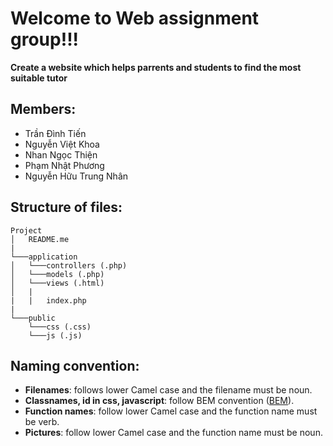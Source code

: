 # Welcome to Web assignment group!!!
**Create a website which helps parrents and students to find the most suitable tutor**
## Members:
- Trần Đình Tiến
- Nguyễn Việt Khoa
- Nhan Ngọc Thiện
- Phạm Nhật Phương
- Nguyễn Hữu Trung Nhân
## Structure of files:
```
Project
│   README.me 
|   
└───application
│   └───controllers (.php)
│   └───models (.php)
│   └───views (.html)
│   |
|	|	index.php
|
└───public
    └───css (.css)
    └───js (.js)
```
## Naming convention:
 - **Filenames**: follows lower Camel case and the filename must be noun.
 - **Classnames, id in css, javascript**: follow BEM convention ([BEM](http://getbem.com/naming/)).
 - **Function names**: follow lower Camel case and the function name must be verb.
 - **Pictures**: follow lower Camel case and the function name must be noun.
